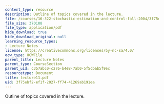 ```yaml
---
content_type: resource
description: Outline of topics covered in the lecture.
file: /courses/16-322-stochastic-estimation-and-control-fall-2004/3f75ebf2ef1f2027ff7441269ab191ea_lecture11.pdf
file_size: 370108
file_type: application/pdf
hide_download: true
hide_download_original: null
learning_resource_types:
- Lecture Notes
license: https://creativecommons.org/licenses/by-nc-sa/4.0/
ocw_type: OCWFile
parent_title: Lecture Notes
parent_type: CourseSection
parent_uid: c357abc0-c276-b4e8-7ab0-5f5cbab5f9ec
resourcetype: Document
title: lecture11.pdf
uid: 3f75ebf2-ef1f-2027-ff74-41269ab191ea
---
```

Outline of topics covered in the lecture.